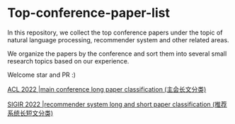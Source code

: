 # Top-conference-paper-list
In this repository, we collect the top conference papers under the topic of natural language processing,  recommender system and other related areas. 

We organize the papers by the conference and sort them into several small research topics based on our experience.  

Welcome star and PR :)

[ACL 2022 |main conference long paper classification (主会长文分类)](./ACL_2022_main_long_papers_classification.md)

[SIGIR 2022 |recommender system long and short paper classification (推荐系统长短文分类)](./SIGIR_2022_recommendation_long_short_papers_classification.md)
